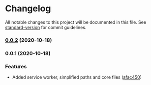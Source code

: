 # Changelog

All notable changes to this project will be documented in this file. See [standard-version](https://github.com/conventional-changelog/standard-version) for commit guidelines.

### [0.0.2](https://github.com/Microwawe/angular-quickstart/compare/v0.0.1...v0.0.2) (2020-10-18)

### 0.0.1 (2020-10-18)


### Features

* Added service worker, simplified paths and core files ([afac450](https://github.com/Microwawe/angular-quickstart/commit/afac450e16326332f5cdeb8c7e79efb464a148e9))
